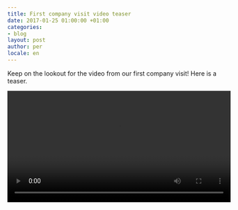 ```yaml
---
title: First company visit video teaser
date: 2017-01-25 01:00:00 +01:00
categories:
- blog
layout: post
author: per
locale: en
---
```


Keep on the lookout for the video from our first company visit! Here is a teaser.

<video width="100%" controls src="/assets/blog/first-company-visit-teaser.mp4"></video>



